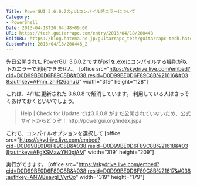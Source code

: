 ```yaml
---
Title: PowerGUI 3.6.0.2のps1コンパイル時エラーについて
Category:
- PowerShell
Date: 2013-04-18T20:04:48+09:00
URL: https://tech.guitarrapc.com/entry/2013/04/18/200448
EditURL: https://blog.hatena.ne.jp/guitarrapc_tech/guitarrapc-tech.hatenablog.com/atom/entry/11696248318757675592
CustomPath: 2013/04/18/200448_2
---
```


先日公開された PowerGUI 3.6.0.2 ですがps1を.exeにコンパイルする機能が以下のエラーで利用できません。
[office src="https://skydrive.live.com/embed?cid=D0D99BE0D6F89C8B&#038;resid=D0D99BE0D6F89C8B%21616&#038;authkey=APnm_znIR26anuU" width="319" height="128"]

これは、4/11に更新された 3.6.0.8 で解消しています。
利用している人はさっそくあげておくといいでしょう。

<blockquote>Help | Check for Update では3.6.0.8 がまだ公開されていないため、公式サイトからどうぞ！
http://powergui.org/index.jspa</blockquote>

これで、コンパイルオプションを選択して
[office src="https://skydrive.live.com/embed?cid=D0D99BE0D6F89C8B&#038;resid=D0D99BE0D6F89C8B%21618&#038;authkey=AFgXSMawYH0pjAM" width="319" height="209"]

実行ができます。
[office src="https://skydrive.live.com/embed?cid=D0D99BE0D6F89C8B&#038;resid=D0D99BE0D6F89C8B%21617&#038;authkey=ANWBeavgl_VyrQo" width="319" height="179"]
